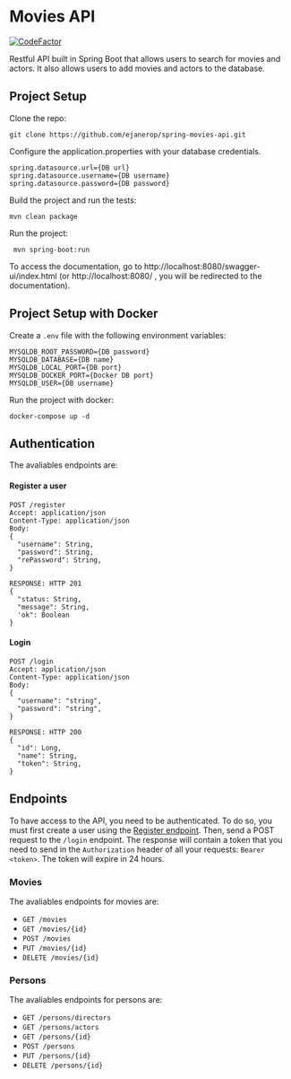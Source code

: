 # Movies API

[![CodeFactor](https://www.codefactor.io/repository/github/ejanerop/spring-movies-api/badge)](https://www.codefactor.io/repository/github/ejanerop/spring-movies-api)

Restful API built in Spring Boot that allows users to search for movies and actors. It also allows users to add movies and actors to the database.

## Project Setup

Clone the repo:

```
git clone https://github.com/ejanerop/spring-movies-api.git
```

Configure the application.properties with your database credentials.

```
spring.datasource.url={DB url}
spring.datasource.username={DB username}
spring.datasource.password={DB password}
```

Build the project and run the tests:

```
mvn clean package
```

Run the project:

```
 mvn spring-boot:run
```

To access the documentation, go to http://localhost:8080/swagger-ui/index.html (or http://localhost:8080/ , you will be redirected to the documentation).

## Project Setup with Docker

Create a `.env` file with the following environment variables:

```
MYSQLDB_ROOT_PASSWORD={DB password}
MYSQLDB_DATABASE={DB name}
MYSQLDB_LOCAL_PORT={DB port}
MYSQLDB_DOCKER_PORT={Docker DB port}
MYSQLDB_USER={DB username}
```

Run the project with docker:

```
docker-compose up -d
```

## Authentication

The avaliables endpoints are:

#### Register a user

```
POST /register
Accept: application/json
Content-Type: application/json
Body:
{
  "username": String,
  "password": String,
  "rePassword": String,
}

RESPONSE: HTTP 201
{
  "status: String,
  "message": String,
  'ok": Boolean
}
```

#### Login

```
POST /login
Accept: application/json
Content-Type: application/json
Body:
{
  "username": "string",
  "password": "string",
}

RESPONSE: HTTP 200
{
  "id": Long,
  "name": String,
  "token": String,
}
```

## Endpoints

To have access to the API, you need to be authenticated. To do so, you must first create a user using the [Register endpoint](#authentication). Then, send a POST request to the `/login` endpoint. The response will contain a token that you need to send in the `Authorization` header of all your requests: `Bearer <token>`. The token will expire in 24 hours.

### Movies

The avaliables endpoints for movies are:

-   `GET /movies`
-   `GET /movies/{id}`
-   `POST /movies`
-   `PUT /movies/{id}`
-   `DELETE /movies/{id}`

### Persons

The avaliables endpoints for persons are:

-   `GET /persons/directors`
-   `GET /persons/actors`
-   `GET /persons/{id}`
-   `POST /persons`
-   `PUT /persons/{id}`
-   `DELETE /persons/{id}`
